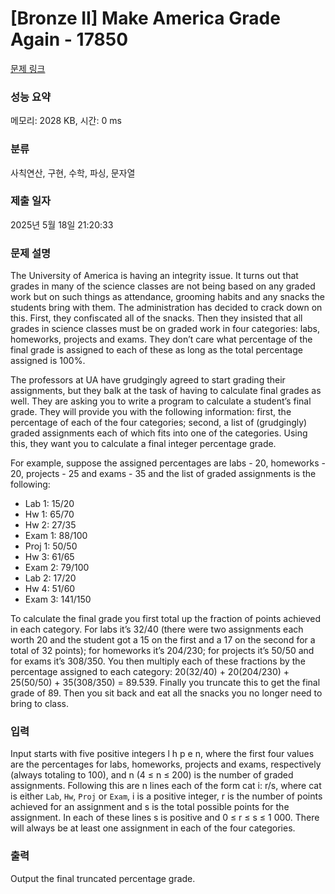# [Bronze II] Make America Grade Again - 17850 

[문제 링크](https://www.acmicpc.net/problem/17850) 

### 성능 요약

메모리: 2028 KB, 시간: 0 ms

### 분류

사칙연산, 구현, 수학, 파싱, 문자열

### 제출 일자

2025년 5월 18일 21:20:33

### 문제 설명

<p>The University of America is having an integrity issue. It turns out that grades in many of the science classes are not being based on any graded work but on such things as attendance, grooming habits and any snacks the students bring with them. The administration has decided to crack down on this. First, they confiscated all of the snacks. Then they insisted that all grades in science classes must be on graded work in four categories: labs, homeworks, projects and exams. They don’t care what percentage of the final grade is assigned to each of these as long as the total percentage assigned is 100%.</p>

<p>The professors at UA have grudgingly agreed to start grading their assignments, but they balk at the task of having to calculate final grades as well. They are asking you to write a program to calculate a student’s final grade. They will provide you with the following information: first, the percentage of each of the four categories; second, a list of (grudgingly) graded assignments each of which fits into one of the categories. Using this, they want you to calculate a final integer percentage grade.</p>

<p>For example, suppose the assigned percentages are labs - 20, homeworks - 20, projects - 25 and exams - 35 and the list of graded assignments is the following:</p>

<ul>
	<li>Lab 1: 15/20</li>
	<li>Hw 1: 65/70</li>
	<li>Hw 2: 27/35</li>
	<li>Exam 1: 88/100</li>
	<li>Proj 1: 50/50</li>
	<li>Hw 3: 61/65</li>
	<li>Exam 2: 79/100</li>
	<li>Lab 2: 17/20</li>
	<li>Hw 4: 51/60</li>
	<li>Exam 3: 141/150</li>
</ul>

<p>To calculate the final grade you first total up the fraction of points achieved in each category. For labs it’s 32/40 (there were two assignments each worth 20 and the student got a 15 on the first and a 17 on the second for a total of 32 points); for homeworks it’s 204/230; for projects it’s 50/50 and for exams it’s 308/350. You then multiply each of these fractions by the percentage assigned to each category: 20(32/40) + 20(204/230) + 25(50/50) + 35(308/350) = 89.539. Finally you truncate this to get the final grade of 89. Then you sit back and eat all the snacks you no longer need to bring to class.</p>

### 입력 

 <p>Input starts with five positive integers l h p e n, where the first four values are the percentages for labs, homeworks, projects and exams, respectively (always totaling to 100), and n (4 ≤ n ≤ 200) is the number of graded assignments. Following this are n lines each of the form cat i: r/s, where cat is either <code>Lab</code>, <code>Hw</code>, <code>Proj</code> or <code>Exam</code>, i is a positive integer, r is the number of points achieved for an assignment and s is the total possible points for the assignment. In each of these lines s is positive and 0 ≤ r ≤ s ≤ 1 000. There will always be at least one assignment in each of the four categories.</p>

### 출력 

 <p>Output the final truncated percentage grade.</p>

